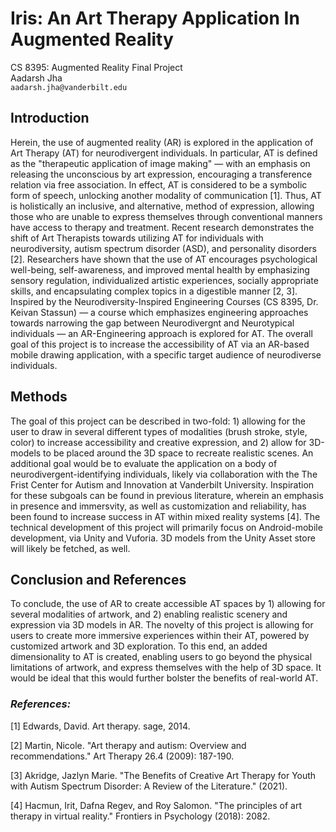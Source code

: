 # Iris: An Art Therapy Application In Augmented Reality

CS 8395: Augmented Reality Final Project
<br>
Aadarsh Jha
<br>
`aadarsh.jha@vanderbilt.edu`

## Introduction

Herein, the use of augmented reality (AR) is explored in the application of Art Therapy (AT) for neurodivergent individuals. In particular, AT is defined as the "therapeutic application of image making" — with an emphasis on releasing the unconscious by art expression, encouraging a transference relation via free association. In effect, AT is considered to be a symbolic form of speech, unlocking another modality of communication [1]. Thus, AT is holistically an inclusive, and alternative, method of expression, allowing those who are unable to express themselves through conventional manners have access to therapy and treatment. Recent research demonstrates the shift of Art Therapists towards utilizing AT for individuals with neurodiversity, autism spectrum disorder (ASD), and personality disorders [2]. Researchers have shown that the use of AT encourages psychological well-being, self-awareness, and improved mental health by emphasizing sensory regulation, individualized artistic experiences, socially appropriate skills, and encapsulating complex topics in a digestible manner [2, 3]. Inspired by the Neurodiversity-Inspired Engineering Courses (CS 8395, Dr. Keivan Stassun) — a course which emphasizes engineering approaches towards narrowing the gap between Neurodivergnt and Neurotypical individuals — an AR-Engineering approach is explored for AT. The overall goal of this project is to increase the accessibility of AT via an AR-based mobile drawing application, with a specific target audience of neurodiverse individuals.

## Methods

The goal of this project can be described in two-fold: 1) allowing for the user to draw in several different types of modalities (brush stroke, style, color) to increase accessibility and creative expression, and 2) allow for 3D-models to be placed around the 3D space to recreate realistic scenes. An additional goal would be to evaluate the application on a body of neurodivergent-identifying individuals, likely via collaboration with the The Frist Center for Autism and Innovation at Vanderbilt University. Inspiration for these subgoals can be found in previous literature, wherein an emphasis in presence and immersvity, as well as customization and reliability, has been found to increase success in AT within mixed reality systems [4]. The technical development of this project will primarily focus on Android-mobile development, via Unity and Vuforia. 3D models from the Unity Asset store will likely be fetched, as well.

## Conclusion and References

To conclude, the use of AR to create accessible AT spaces by 1) allowing for several modalities of artwork, and 2) enabling realistic scenery and expression via 3D models in AR. The novelty of this project is allowing for users to create more immersive experiences within their AT, powered by customized artwork and 3D exploration. To this end, an added dimensionality to AT is created, enabling users to go beyond the physical limitations of artwork, and express themselves with the help of 3D space. It would be ideal that this would further bolster the benefits of real-world AT.

### <i>References: </i>

[1] Edwards, David. Art therapy. sage, 2014.

[2] Martin, Nicole. "Art therapy and autism: Overview and recommendations." Art Therapy 26.4 (2009): 187-190.

[3] Akridge, Jazlyn Marie. "The Benefits of Creative Art Therapy for Youth with Autism Spectrum Disorder: A Review of the Literature." (2021).

[4] Hacmun, Irit, Dafna Regev, and Roy Salomon. "The principles of art therapy in virtual reality." Frontiers in Psychology (2018): 2082.
